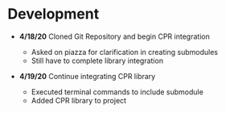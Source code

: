 # Development

 - **4/18/20** Cloned Git Repository and begin CPR integration
   - Asked on piazza for clarification in creating submodules
   - Still have to complete library integration
   
 - **4/19/20** Continue integrating CPR library
   - Executed terminal commands to include submodule
   - Added CPR library to project
   
